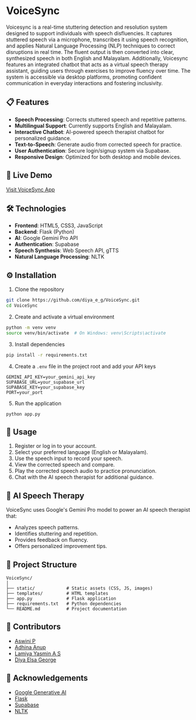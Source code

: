 # VoiceSync

Voicesync is a real-time stuttering detection and resolution system designed to support individuals with speech disfluencies. It captures stuttered speech via a microphone, transcribes it using speech recognition, and applies Natural Language Processing (NLP) techniques to correct disruptions in real time. The fluent output is then converted into clear, synthesized speech in both English and Malayalam. Additionally, Voicesync features an integrated chatbot that acts as a virtual speech therapy assistant, guiding users through exercises to improve fluency over time. The system is accessible via desktop platforms, promoting confident communication in everyday interactions and fostering inclusivity.

## 📋 Features

- **Speech Processing**: Corrects stuttered speech and repetitive patterns.
- **Multilingual Support**: Currently supports English and Malayalam.
- **Interactive Chatbot**: AI-powered speech therapist chatbot for personalized guidance.
- **Text-to-Speech**: Generate audio from corrected speech for practice.
- **User Authentication**: Secure login/signup system via Supabase.
- **Responsive Design**: Optimized for both desktop and mobile devices.

## 🚀 Live Demo

[Visit VoiceSync App](https://voicesync-dyp0.onrender.com)

## 🛠️ Technologies

- **Frontend**: HTML5, CSS3, JavaScript
- **Backend**: Flask (Python)
- **AI**: Google Gemini Pro API
- **Authentication**: Supabase
- **Speech Synthesis**: Web Speech API, gTTS
- **Natural Language Processing**: NLTK

## ⚙️ Installation

1. Clone the repository
```bash
git clone https://github.com/diya_e_g/VoiceSync.git
cd VoiceSync
```

2. Create and activate a virtual environment
```bash
python -m venv venv
source venv/bin/activate  # On Windows: venv\Scripts\activate
```

3. Install dependencies
```bash
pip install -r requirements.txt
```

4. Create a `.env` file in the project root and add your API keys
```
GEMINI_API_KEY=your_gemini_api_key
SUPABASE_URL=your_supabase_url
SUPABASE_KEY=your_supabase_key
PORT=your_port
```

5. Run the application
```
python app.py
```

## 📱 Usage

1. Register or log in to your account.
2. Select your preferred language (English or Malayalam).
3. Use the speech input to record your speech.
4. View the corrected speech and compare.
5. Play the corrected speech audio to practice pronunciation.
6. Chat with the AI speech therapist for additional guidance.

## 🤖 AI Speech Therapy

VoiceSync uses Google's Gemini Pro model to power an AI speech therapist that:
- Analyzes speech patterns.
- Identifies stuttering and repetition.
- Provides feedback on fluency.
- Offers personalized improvement tips.

## 🧩 Project Structure

```
VoiceSync/
│
├── static/            # Static assets (CSS, JS, images)
├── templates/         # HTML templates
├── app.py             # Flask application
├── requirements.txt   # Python dependencies
└── README.md          # Project documentation
```

## 👥 Contributors

- [Aswini P](https://github.com/aswini1212)
- [Adhina Anup](https://github.com/adhinaanup)
- [Lamiya Yasmin A S](https://github.com/LAMIYA16)
- [Diya Elsa George](https://github.com/diya_e_g)

## 🙏 Acknowledgements

- [Google Generative AI](https://ai.google.dev/)
- [Flask](https://flask.palletsprojects.com/)
- [Supabase](https://supabase.com/)
- [NLTK](https://www.nltk.org/)


